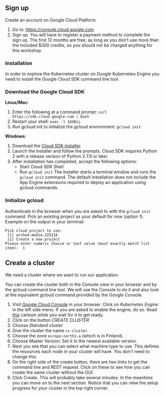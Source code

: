 ## Sign up
Create an account on Google Cloud Platform. 
  1. Go to: https://console.cloud.google.com 
  2. Sign up. You will have to register a payment method to complete the sign up. The first 12 months are free, as long as you don't use more than the included $300 credits, so you should not be charged anything for this workshop.

### Installation
In order to explore the Kubernetes cluster on Google Kubernetes Engine you need to install the Google Cloud SDK command line tool.


### Download the Google Cloud SDK 
  
  **Linux/Mac:** 
  
  1. Enter the following at a command prompt: `curl https://sdk.cloud.google.com | bash`
  2. Restart your shell: `exec -l $SHELL`
  3. Run gcloud init to initialize the gcloud environment: `gcloud init` 
  
  **Windows:**
  
  1. Download the [Cloud SDK installer](https://dl.google.com/dl/cloudsdk/channels/rapid/GoogleCloudSDKInstaller.exe).
  2. Launch the installer and follow the prompts.
  Cloud SDK requires Python 2 with a release version of Python 2.7.9 or later.
  3. After installation has completed, accept the following options:
        - Start Cloud SDK Shell
        - Run `gcloud init`
  The installer starts a terminal window and runs the `gcloud init` command.
  The default installation does not include the App Engine extensions required to deploy an application using gcloud commands.
    
    
### Initialize gcloud

Authenticate in the browser when you are asked to with the `gcloud init` command. 
Pick an existing project as your default for now (*option 1*). Example on the output in your terminal:
    
    Pick cloud project to use:
     [1] arched-media-225216
     [2] Create a new project
    Please enter numeric choice or text value (must exactly match list
    item):  1

## Create a cluster
We need a cluster where we want to run our application.

You can create the cluster both in the Console view in your browser and by the gcloud command line tool.
We will use the Console to do it and also look at the equivalent gcloud command provided by the Google Console. 

  1. Visit [Google Cloud Console](https://console.cloud.google.com/) in your browser.
     Click on *Kubernetes Engine* in the left side menu. If you are asked to enable the engine, do so. Read [this](https://cloud.google.com/kubernetes-engine/kubernetes-comic/) cartoon while you wait for it to get ready.
  2. Click on the button *CREATE CLUSTER*
  3. Choose *Standard cluster*
  3. Give the cluster the name `cv-cluster`.
  4. Choose the zone `europe-north1-a` (which is in Finland).
  5. Choose Master Version: Set it to the newest available version.
  6. Next you see that you can select what machine type to use. This defines the resources each node in your cluster will have. You don't need to change this.
  7. On the right side of the create button, there are two links to get the command line and REST request. Click on these to see how you can create the same cluster without the GUI.
  8. Click Create. This will probably take several minutes. In the meantime you can move on to the next section. Notice that you can view the setup progress for your cluster in the top right corner.
